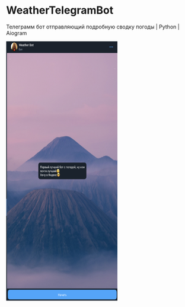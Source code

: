 # WeatherTelegramBot
Телеграмм бот отправляющий подробную сводку погоды | Python | Aiogram


<img src="Ref/start.png" width="300" height="700">

